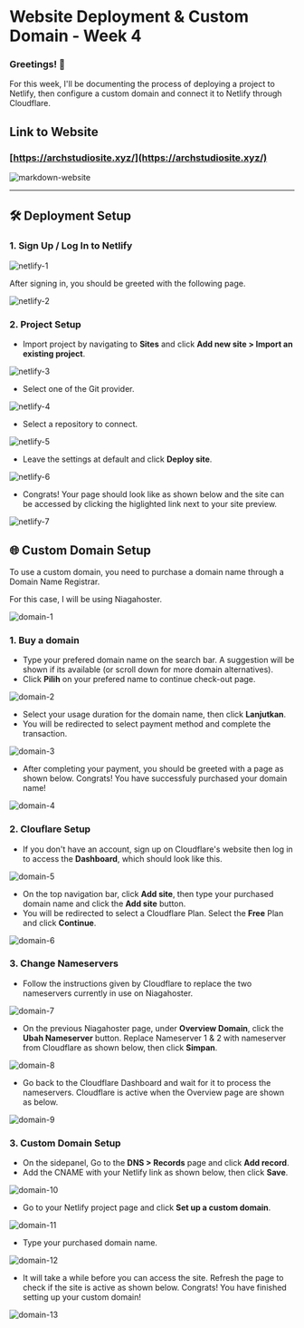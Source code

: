 # Website Deployment & Custom Domain - Week 4

### Greetings! 👋

For this week, I'll be documenting the process of deploying a project to Netlify, then configure a custom domain and connect it to Netlify through Cloudflare.

## Link to Website

### [https://archstudiosite.xyz/](https://archstudiosite.xyz/)

![markdown-website](/assets/markdown/markdown_image.png)

---

## 🛠️ Deployment Setup

### 1. Sign Up / Log In to Netlify

![netlify-1](/assets/markdown/netlify-1.png)

After signing in, you should be greeted with the following page.

![netlify-2](/assets/markdown/netlify-2.png)

### 2. Project Setup

- Import project by navigating to **Sites** and click **Add new site > Import an existing project**.

![netlify-3](/assets/markdown/netlify-3.png)

- Select one of the Git provider.

![netlify-4](/assets/markdown/netlify-4.png)

- Select a repository to connect.

![netlify-5](/assets/markdown/netlify-5.png)

- Leave the settings at default and click **Deploy site**.

![netlify-6](/assets/markdown/netlify-6.png)

- Congrats! Your page should look like as shown below and the site can be accessed by clicking the higlighted link next to your site preview.

![netlify-7](/assets/markdown/netlify-7.png)

## 🌐 Custom Domain Setup

To use a custom domain, you need to purchase a domain name through a Domain Name Registrar.

For this case, I will be using Niagahoster.

![domain-1](/assets/markdown/domain-1.png)

### 1. Buy a domain

- Type your prefered domain name on the search bar. A suggestion will be shown if its available (or scroll down for more domain alternatives).
- Click **Pilih** on your prefered name to continue check-out page.

![domain-2](/assets/markdown/domain-2.png)

- Select your usage duration for the domain name, then click **Lanjutkan**.
- You will be redirected to select payment method and complete the transaction.


![domain-3](/assets/markdown/domain-3.png)

- After completing your payment, you should be greeted with a page as shown below. Congrats! You have successfuly purchased your domain name!

![domain-4](/assets/markdown/domain-4.png)

### 2. Clouflare Setup

- If you don't have an account, sign up on Cloudflare's website then log in to access the **Dashboard**, which should look like this.

![domain-5](/assets/markdown/domain-5.png)

- On the top navigation bar, click **Add site**, then type your purchased domain name and click the **Add site** button.
- You will be redirected to select a Cloudflare Plan. Select the **Free** Plan and click **Continue**.

![domain-6](/assets/markdown/domain-6.png)

### 3. Change Nameservers 

- Follow the instructions given by Cloudflare to replace the two nameservers currently in use on Niagahoster.

![domain-7](/assets/markdown/domain-7.png)

- On the previous Niagahoster page, under **Overview Domain**, click the **Ubah Nameserver** button. Replace Nameserver 1 & 2 with nameserver from Cloudflare as shown below, then click **Simpan**.

![domain-8](/assets/markdown/domain-8.png)

- Go back to the Cloudflare Dashboard and wait for it to process the nameservers. Cloudflare is active when the Overview page are shown as below.

![domain-9](/assets/markdown/domain-9.png)

### 3. Custom Domain Setup

- On the sidepanel, Go to the **DNS > Records** page and click **Add record**.
- Add the CNAME with your Netlify link as shown below, then click **Save**.

![domain-10](/assets/markdown/domain-10.png)

- Go to your Netlify project page and click **Set up a custom domain**.

![domain-11](/assets/markdown/domain-11.png)

- Type your purchased domain name.

![domain-12](/assets/markdown/domain-12.png)

- It will take a while before you can access the site. Refresh the page to check if the site is active as shown below. Congrats! You have finished setting up your custom domain!

![domain-13](/assets/markdown/domain-13.png)
